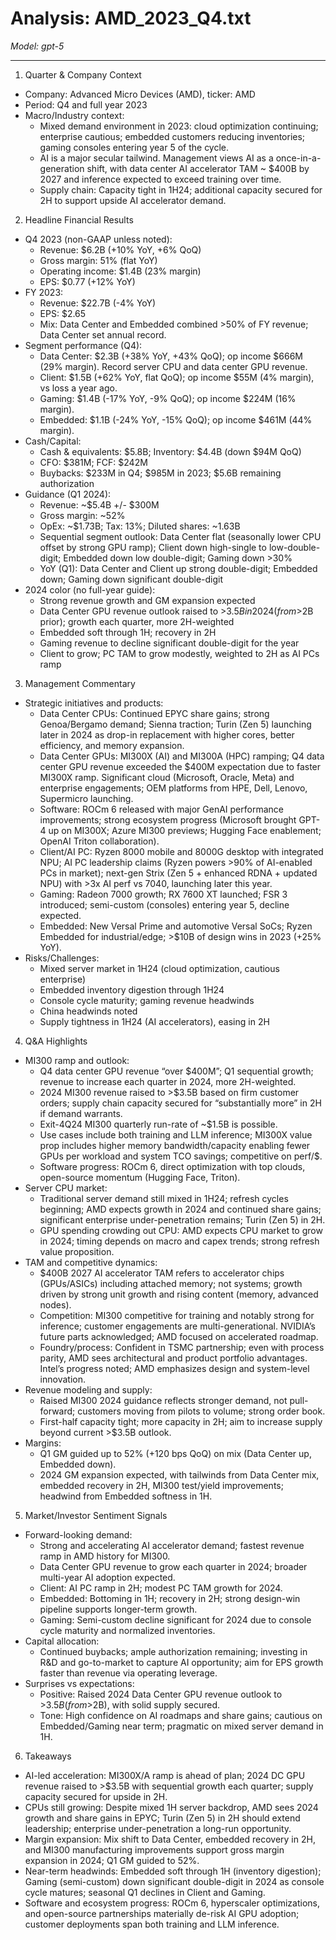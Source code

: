 # Analysis: AMD_2023_Q4.txt

*Model: gpt-5*

---

1) Quarter & Company Context
- Company: Advanced Micro Devices (AMD), ticker: AMD
- Period: Q4 and full year 2023
- Macro/Industry context:
  - Mixed demand environment in 2023: cloud optimization continuing; enterprise cautious; embedded customers reducing inventories; gaming consoles entering year 5 of the cycle.
  - AI is a major secular tailwind. Management views AI as a once-in-a-generation shift, with data center AI accelerator TAM ~ $400B by 2027 and inference expected to exceed training over time.
  - Supply chain: Capacity tight in 1H24; additional capacity secured for 2H to support upside AI accelerator demand.

2) Headline Financial Results
- Q4 2023 (non-GAAP unless noted):
  - Revenue: $6.2B (+10% YoY, +6% QoQ)
  - Gross margin: 51% (flat YoY)
  - Operating income: $1.4B (23% margin)
  - EPS: $0.77 (+12% YoY)
- FY 2023:
  - Revenue: $22.7B (-4% YoY)
  - EPS: $2.65
  - Mix: Data Center and Embedded combined >50% of FY revenue; Data Center set annual record.
- Segment performance (Q4):
  - Data Center: $2.3B (+38% YoY, +43% QoQ); op income $666M (29% margin). Record server CPU and data center GPU revenue.
  - Client: $1.5B (+62% YoY, flat QoQ); op income $55M (4% margin), vs loss a year ago.
  - Gaming: $1.4B (-17% YoY, -9% QoQ); op income $224M (16% margin).
  - Embedded: $1.1B (-24% YoY, -15% QoQ); op income $461M (44% margin).
- Cash/Capital:
  - Cash & equivalents: $5.8B; Inventory: $4.4B (down $94M QoQ)
  - CFO: $381M; FCF: $242M
  - Buybacks: $233M in Q4; $985M in 2023; $5.6B remaining authorization
- Guidance (Q1 2024):
  - Revenue: ~$5.4B +/- $300M
  - Gross margin: ~52%
  - OpEx: ~$1.73B; Tax: 13%; Diluted shares: ~1.63B
  - Sequential segment outlook: Data Center flat (seasonally lower CPU offset by strong GPU ramp); Client down high-single to low-double-digit; Embedded down low double-digit; Gaming down >30%
  - YoY (Q1): Data Center and Client up strong double-digit; Embedded down; Gaming down significant double-digit
- 2024 color (no full-year guide):
  - Strong revenue growth and GM expansion expected
  - Data Center GPU revenue outlook raised to >$3.5B in 2024 (from >$2B prior); growth each quarter, more 2H-weighted
  - Embedded soft through 1H; recovery in 2H
  - Gaming revenue to decline significant double-digit for the year
  - Client to grow; PC TAM to grow modestly, weighted to 2H as AI PCs ramp

3) Management Commentary
- Strategic initiatives and products:
  - Data Center CPUs: Continued EPYC share gains; strong Genoa/Bergamo demand; Sienna traction; Turin (Zen 5) launching later in 2024 as drop-in replacement with higher cores, better efficiency, and memory expansion.
  - Data Center GPUs: MI300X (AI) and MI300A (HPC) ramping; Q4 data center GPU revenue exceeded the $400M expectation due to faster MI300X ramp. Significant cloud (Microsoft, Oracle, Meta) and enterprise engagements; OEM platforms from HPE, Dell, Lenovo, Supermicro launching.
  - Software: ROCm 6 released with major GenAI performance improvements; strong ecosystem progress (Microsoft brought GPT-4 up on MI300X; Azure MI300 previews; Hugging Face enablement; OpenAI Triton collaboration).
  - Client/AI PC: Ryzen 8000 mobile and 8000G desktop with integrated NPU; AI PC leadership claims (Ryzen powers >90% of AI-enabled PCs in market); next-gen Strix (Zen 5 + enhanced RDNA + updated NPU) with >3x AI perf vs 7040, launching later this year.
  - Gaming: Radeon 7000 growth; RX 7600 XT launched; FSR 3 introduced; semi-custom (consoles) entering year 5, decline expected.
  - Embedded: New Versal Prime and automotive Versal SoCs; Ryzen Embedded for industrial/edge; >$10B of design wins in 2023 (+25% YoY).
- Risks/Challenges:
  - Mixed server market in 1H24 (cloud optimization, cautious enterprise)
  - Embedded inventory digestion through 1H24
  - Console cycle maturity; gaming revenue headwinds
  - China headwinds noted
  - Supply tightness in 1H24 (AI accelerators), easing in 2H

4) Q&A Highlights
- MI300 ramp and outlook:
  - Q4 data center GPU revenue “over $400M”; Q1 sequential growth; revenue to increase each quarter in 2024, more 2H-weighted.
  - 2024 MI300 revenue raised to >$3.5B based on firm customer orders; supply chain capacity secured for “substantially more” in 2H if demand warrants.
  - Exit-4Q24 MI300 quarterly run-rate of ~$1.5B is possible.
  - Use cases include both training and LLM inference; MI300X value prop includes higher memory bandwidth/capacity enabling fewer GPUs per workload and system TCO savings; competitive on perf/$.
  - Software progress: ROCm 6, direct optimization with top clouds, open-source momentum (Hugging Face, Triton).
- Server CPU market:
  - Traditional server demand still mixed in 1H24; refresh cycles beginning; AMD expects growth in 2024 and continued share gains; significant enterprise under-penetration remains; Turin (Zen 5) in 2H.
  - GPU spending crowding out CPU: AMD expects CPU market to grow in 2024; timing depends on macro and capex trends; strong refresh value proposition.
- TAM and competitive dynamics:
  - $400B 2027 AI accelerator TAM refers to accelerator chips (GPUs/ASICs) including attached memory; not systems; growth driven by strong unit growth and rising content (memory, advanced nodes).
  - Competition: MI300 competitive for training and notably strong for inference; customer engagements are multi-generational. NVIDIA’s future parts acknowledged; AMD focused on accelerated roadmap.
  - Foundry/process: Confident in TSMC partnership; even with process parity, AMD sees architectural and product portfolio advantages. Intel’s progress noted; AMD emphasizes design and system-level innovation.
- Revenue modeling and supply:
  - Raised MI300 2024 guidance reflects stronger demand, not pull-forward; customers moving from pilots to volume; strong order book.
  - First-half capacity tight; more capacity in 2H; aim to increase supply beyond current >$3.5B outlook.
- Margins:
  - Q1 GM guided up to 52% (+120 bps QoQ) on mix (Data Center up, Embedded down).
  - 2024 GM expansion expected, with tailwinds from Data Center mix, embedded recovery in 2H, MI300 test/yield improvements; headwind from Embedded softness in 1H.

5) Market/Investor Sentiment Signals
- Forward-looking demand:
  - Strong and accelerating AI accelerator demand; fastest revenue ramp in AMD history for MI300.
  - Data Center GPU revenue to grow each quarter in 2024; broader multi-year AI adoption expected.
  - Client: AI PC ramp in 2H; modest PC TAM growth for 2024.
  - Embedded: Bottoming in 1H; recovery in 2H; strong design-win pipeline supports longer-term growth.
  - Gaming: Semi-custom decline significant for 2024 due to console cycle maturity and normalized inventories.
- Capital allocation:
  - Continued buybacks; ample authorization remaining; investing in R&D and go-to-market to capture AI opportunity; aim for EPS growth faster than revenue via operating leverage.
- Surprises vs expectations:
  - Positive: Raised 2024 Data Center GPU revenue outlook to >$3.5B (from >$2B), with solid supply secured.
  - Tone: High confidence on AI roadmaps and share gains; cautious on Embedded/Gaming near term; pragmatic on mixed server demand in 1H.

6) Takeaways
- AI-led acceleration: MI300X/A ramp is ahead of plan; 2024 DC GPU revenue raised to >$3.5B with sequential growth each quarter; supply capacity secured for upside in 2H.
- CPUs still growing: Despite mixed 1H server backdrop, AMD sees 2024 growth and share gains in EPYC; Turin (Zen 5) in 2H should extend leadership; enterprise under-penetration a long-run opportunity.
- Margin expansion: Mix shift to Data Center, embedded recovery in 2H, and MI300 manufacturing improvements support gross margin expansion in 2024; Q1 GM guided to 52%.
- Near-term headwinds: Embedded soft through 1H (inventory digestion); Gaming (semi-custom) down significant double-digit in 2024 as console cycle matures; seasonal Q1 declines in Client and Gaming.
- Software and ecosystem progress: ROCm 6, hyperscaler optimizations, and open-source partnerships materially de-risk AI GPU adoption; customer deployments span both training and LLM inference.